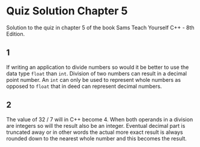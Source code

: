 # Quiz Solution Chapter 5

Solution to the quiz in chapter 5 of the book Sams Teach Yourself C++ - 8th Edition.

## 1

If writing an application to divide numbers so would it be better to use the data type `float` than `int`. Division of two numbers can result in a decimal point number. An `int` can only be used to represent whole numbers as opposed to `float` that in deed can represent decimal numbers.

## 2

The value of 32 / 7 will in C++ become 4. When both operands in a division are integers so will the result also be an integer. Eventual decimal part is truncated away or in other words the actual more exact result is always rounded down to the nearest whole number and this becomes the result.
